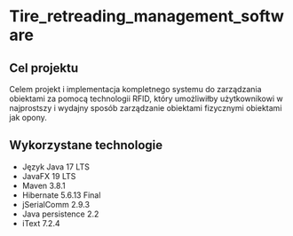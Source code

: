# Tire_retreading_management_software
## Cel projektu 
Celem projekt i implementacja kompletnego systemu do zarządzania obiektami za pomocą technologii RFID, który umożliwiłby użytkownikowi 
w najprostszy i wydajny sposób zarządzanie obiektami fizycznymi obiektami jak opony. 

## Wykorzystane technologie 
  - Język Java 17 LTS
  - JavaFX 19 LTS
  - Maven 3.8.1
  - Hibernate 5.6.13 Final
  - jSerialComm 2.9.3
  - Java persistence 2.2
  - iText 7.2.4
